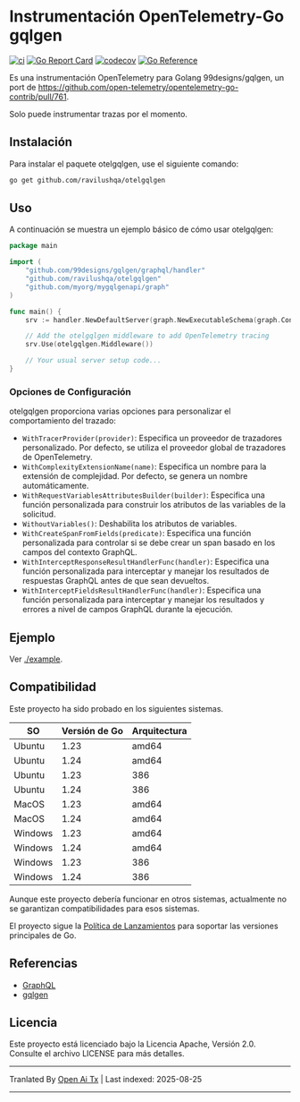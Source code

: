 # Instrumentación OpenTelemetry-Go gqlgen

[![ci](https://github.com/ravilushqa/otelgqlgen/actions/workflows/ci.yaml/badge.svg?branch=main)](https://github.com/ravilushqa/otelgqlgen/actions/workflows/ci.yaml)
[![Go Report Card](https://goreportcard.com/badge/github.com/ravilushqa/otelgqlgen)](https://goreportcard.com/report/github.com/ravilushqa/otelgqlgen)
[![codecov](https://codecov.io/gh/ravilushqa/otelgqlgen/branch/main/graph/badge.svg?token=4LXALH3K72)](https://codecov.io/gh/ravilushqa/otelgqlgen)
[![Go Reference](https://pkg.go.dev/badge/github.com/ravilushqa/otelgqlgen.svg)](https://pkg.go.dev/github.com/ravilushqa/otelgqlgen)

Es una instrumentación OpenTelemetry para Golang 99designs/gqlgen, un port de https://github.com/open-telemetry/opentelemetry-go-contrib/pull/761.

Solo puede instrumentar trazas por el momento.

## Instalación

Para instalar el paquete otelgqlgen, use el siguiente comando:

```bash
go get github.com/ravilushqa/otelgqlgen
```

## Uso

A continuación se muestra un ejemplo básico de cómo usar otelgqlgen:

```go
package main

import (
    "github.com/99designs/gqlgen/graphql/handler"
    "github.com/ravilushqa/otelgqlgen"
    "github.com/myorg/mygqlgenapi/graph"
)

func main() {
    srv := handler.NewDefaultServer(graph.NewExecutableSchema(graph.Config{Resolvers: &graph.Resolver{}}))

    // Add the otelgqlgen middleware to add OpenTelemetry tracing
    srv.Use(otelgqlgen.Middleware())

    // Your usual server setup code...
}
```

### Opciones de Configuración

otelgqlgen proporciona varias opciones para personalizar el comportamiento del trazado:

- `WithTracerProvider(provider)`: Especifica un proveedor de trazadores personalizado. Por defecto, se utiliza el proveedor global de trazadores de OpenTelemetry.
- `WithComplexityExtensionName(name)`: Especifica un nombre para la extensión de complejidad. Por defecto, se genera un nombre automáticamente.
- `WithRequestVariablesAttributesBuilder(builder)`: Especifica una función personalizada para construir los atributos de las variables de la solicitud.
- `WithoutVariables()`: Deshabilita los atributos de variables.
- `WithCreateSpanFromFields(predicate)`: Especifica una función personalizada para controlar si se debe crear un span basado en los campos del contexto GraphQL.
- `WithInterceptResponseResultHandlerFunc(handler)`: Especifica una función personalizada para interceptar y manejar los resultados de respuestas GraphQL antes de que sean devueltos.
- `WithInterceptFieldsResultHandlerFunc(handler)`: Especifica una función personalizada para interceptar y manejar los resultados y errores a nivel de campos GraphQL durante la ejecución.

## Ejemplo

Ver [./example](./example).

## Compatibilidad

Este proyecto ha sido probado en los siguientes sistemas.

| SO      | Versión de Go | Arquitectura |
| ------- | ------------- | ------------ |
| Ubuntu  | 1.23          | amd64        |
| Ubuntu  | 1.24          | amd64        |
| Ubuntu  | 1.23          | 386          |
| Ubuntu  | 1.24          | 386          |
| MacOS   | 1.23          | amd64        |
| MacOS   | 1.24          | amd64        |
| Windows | 1.23          | amd64        |
| Windows | 1.24          | amd64        |
| Windows | 1.23          | 386          |
| Windows | 1.24          | 386          |

Aunque este proyecto debería funcionar en otros sistemas, actualmente no se garantizan
compatibilidades para esos sistemas.

El proyecto sigue la [Política de Lanzamientos](https://golang.org/doc/devel/release#policy) para soportar las versiones principales de Go.


## Referencias

- [GraphQL](https://graphql.org/)
- [gqlgen](https://gqlgen.com)

## Licencia

Este proyecto está licenciado bajo la Licencia Apache, Versión 2.0. Consulte el archivo LICENSE para más detalles.


---

Tranlated By [Open Ai Tx](https://github.com/OpenAiTx/OpenAiTx) | Last indexed: 2025-08-25

---